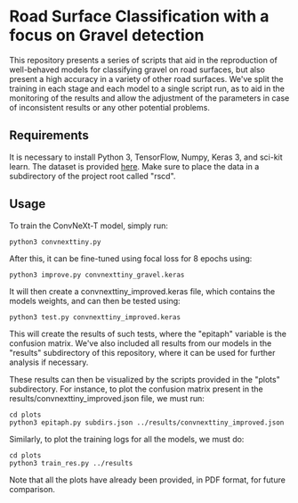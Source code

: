 # Road Surface Classification with a focus on Gravel detection
This repository presents a series of scripts that aid in the reproduction of well-behaved models for classifying gravel on road surfaces, but also present a high accuracy in a variety of other road surfaces.
We've split the training in each stage and each model to a single script run, as to aid in the monitoring of the results and allow the adjustment of the parameters in case of inconsistent results or any other potential problems.

## Requirements
It is necessary to install Python 3, TensorFlow, Numpy, Keras 3, and sci-kit learn.
The dataset is provided [here](https://figshare.com/ndownloader/files/36625041). Make sure to place the data in a subdirectory of the project root called "rscd".

## Usage
To train the ConvNeXt-T model, simply run:
```
python3 convnexttiny.py
```


After this, it can be fine-tuned using focal loss for 8 epochs using:
```
python3 improve.py convnexttiny_gravel.keras
```

It will then create a convnexttiny_improved.keras file, which contains the models weights, and can then be tested using:
```
python3 test.py convnexttiny_improved.keras
```


This will create the results of such tests, where the "epitaph" variable is the confusion matrix.
We've also included all results from our models in the "results" subdirectory of this repository, where it can be used for further analysis if necessary.

These results can then be visualized by the scripts provided in the "plots" subdirectory.
For instance, to plot the confusion matrix present in the results/convnexttiny_improved.json file, we must run:
```
cd plots
python3 epitaph.py subdirs.json ../results/convnexttiny_improved.json
```

Similarly, to plot the training logs for all the models, we must do:
```
cd plots
python3 train_res.py ../results
```

Note that all the plots have already been provided, in PDF format, for future comparison.
